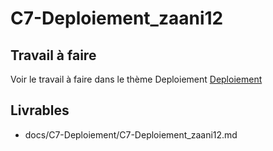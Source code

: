 
# C7-Deploiement_zaani12

## Travail à faire
Voir le travail à faire dans le thème Deploiement
[Deploiement](https://github.com/solicoders/evaluation/issues/11)

## Livrables
- docs/C7-Deploiement/C7-Deploiement_zaani12.md 
 
